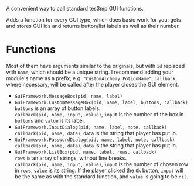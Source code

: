 A convenient way to call standard tes3mp GUI functions.

Adds a function for every GUI type, which does basic work for you: gets and stores GUI ids and returns button/list labels as well as their number.

Functions
=====
Most of them have arguments similar to the originals, but with `id` replaced with `name`, which should be a unique string. I recommend adding your module's name as a prefix, e.g. `"CustomAlchemy_PotionName"`. `callback`, where necessary, will be called after the player closes the GUI element.
* `GuiFramework.MessageBox(pid, name, label)`
* `GuiFramework.CustomMessageBox(pid, name, label, buttons, callback)`  
  `buttons` is an array of button labels.  
  `callback(pid, name, input, value)`, `input` is the number of the box in `buttons` and `value` is its label.
* `GuiFramework.InputDialog(pid, name, label, note, callback)`  
  `callback(pid, name, data)`, `data` is the string that player has put in.
* `GuiFramework.PasswordDialog(pid, name, label, note, callback)`  
  `callback(pid, name, data)`, `data` is the string that player has put in.
* `GuiFramework.ListBox(pid, name, label, rows, callback)`  
  `rows` is an array of strings, without line breaks.  
  `callback(pid, name, input, value)`, `input` is the number of chosen row in `rows`, `value` is its string. If the player clicked the `Ok` button, `input` will be the same as with the standard function, and `value` is going to be `nil`.